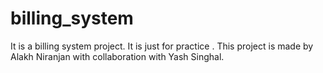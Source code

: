 # billing_system
It is a billing system project. It is just for practice .
This project is made by Alakh Niranjan with collaboration with Yash Singhal.
